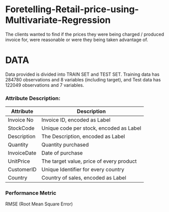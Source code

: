 # Foretelling-Retail-price-using-Multivariate-Regression
The clients wanted to find if the prices they were being charged / produced invoice for, were reasonable or were they 
being taken advantage of.

# DATA
Data provided is divided into TRAIN SET and TEST SET. Training data has $284780$ observations and $8$ variables (including target), and Test data has $122049$ observations and $7$ variables.
### Attribute Description:
Attribute | Description
----------|-------------
Invoice No | Invoice ID, encoded as Label
StockCode | Unique code per stock, encoded as Label
Description | The Description, encoded as Label
Quantity | Quantity purchased
InvoiceDate | Date of purchase
UnitPrice | The target value, price of every product
CustomerID | Unique Identifier for every country
Country | Country of sales, encoded as Label

### Performance Metric
RMSE (Root Mean Square Error)